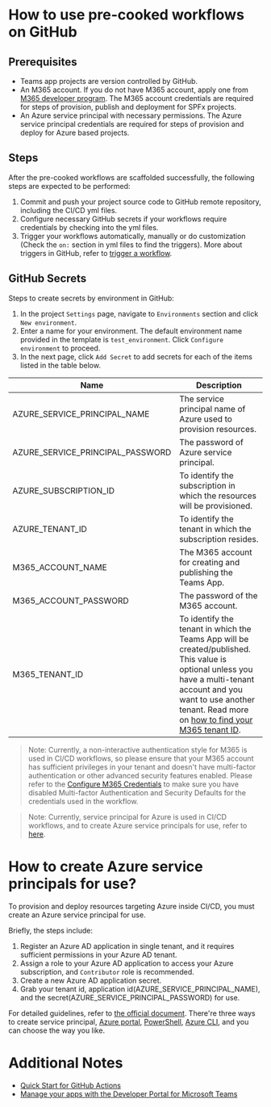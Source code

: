 # How to use pre-cooked workflows on GitHub

## Prerequisites
- Teams app projects are version controlled by GitHub.
- An M365 account. If you do not have M365 account, apply one from [M365 developer program](https://developer.microsoft.com/en-us/microsoft-365/dev-program). The M365 account credentials are required for steps of provision, publish and deployment for SPFx projects.
- An Azure service principal with necessary permissions. The Azure service principal credentials are required for steps of provision and deploy for Azure based projects.

## Steps
After the pre-cooked workflows are scaffolded successfully, the following steps are expected to be performed:
1. Commit and push your project source code to GitHub remote repository, including the CI/CD yml files.
1. Configure necessary GitHub secrets if your workflows require credentials by checking into the yml files.
1. Trigger your workflows automatically, manually or do customization (Check the `on:` section in yml files to find the triggers). More about triggers in GitHub, refer to [trigger a workflow](https://docs.github.com/en/actions/using-workflows/triggering-a-workflow).

## GitHub Secrets 
Steps to create secrets by environment in GitHub:
1. In the project `Settings` page, navigate to `Environments` section and click `New environment`.
1. Enter a name for your environment. The default environment name provided in the template is `test_environment`. Click `Configure environment` to proceed.
1. In the next page, click `Add Secret` to add secrets for each of the items listed in the table below.

|Name|Description|
|---|---|
|AZURE_SERVICE_PRINCIPAL_NAME|The service principal name of Azure used to provision resources.|
|AZURE_SERVICE_PRINCIPAL_PASSWORD|The password of Azure service principal.|
|AZURE_SUBSCRIPTION_ID|To identify the subscription in which the resources will be provisioned.|
|AZURE_TENANT_ID|To identify the tenant in which the subscription resides.|
|M365_ACCOUNT_NAME|The M365 account for creating and publishing the Teams App.|
|M365_ACCOUNT_PASSWORD|The password of the M365 account.|
|M365_TENANT_ID|To identify the tenant in which the Teams App will be created/published. This value is optional unless you have a multi-tenant account and you want to use another tenant. Read more on [how to find your M365 tenant ID](https://docs.microsoft.com/en-us/azure/active-directory/fundamentals/active-directory-how-to-find-tenant).|
> Note: Currently, a non-interactive authentication style for M365 is used in CI/CD workflows, so please ensure that your M365 account has sufficient privileges in your tenant and doesn't have multi-factor authentication or other advanced security features enabled. Please refer to the [Configure M365 Credentials](https://github.com/OfficeDev/teamsfx-cli-action/blob/main/README.md#configure-m365azure-credentials-as-github-secret) to make sure you have disabled Multi-factor Authentication and Security Defaults for the credentials used in the workflow.

> Note: Currently, service principal for Azure is used in CI/CD workflows, and to create Azure service principals for use, refer to [here](#how-to-create-azure-service-principals-for-use).

# How to create Azure service principals for use?
To provision and deploy resources targeting Azure inside CI/CD, you must create an Azure service principal for use.

Briefly, the steps include:
1. Register an Azure AD application in single tenant, and it requires sufficient permissions in your Azure AD tenant.
1. Assign a role to your Azure AD application to access your Azure subscription, and `Contributor` role is recommended. 
1. Create a new Azure AD application secret.
1. Grab your tenant id, application id(AZURE_SERVICE_PRINCIPAL_NAME), and the secret(AZURE_SERVICE_PRINCIPAL_PASSWORD) for use.

For detailed guidelines, refer to [the official document](https://docs.microsoft.com/en-us/azure/active-directory/develop/howto-create-service-principal-portal). There're three ways to create service principal, [Azure portal](https://docs.microsoft.com/en-us/azure/active-directory/develop/howto-create-service-principal-portal), [PowerShell](https://docs.microsoft.com/en-us/azure/active-directory/develop/howto-authenticate-service-principal-powershell), [Azure CLI](https://docs.microsoft.com/en-us/cli/azure/create-an-azure-service-principal-azure-cli), and you can choose the way you like.

# Additional Notes
* [Quick Start for GitHub Actions](https://docs.github.com/en/actions/quickstart#creating-your-first-workflow)
* [Manage your apps with the Developer Portal for Microsoft Teams](https://docs.microsoft.com/en-us/microsoftteams/platform/concepts/build-and-test/teams-developer-portal)